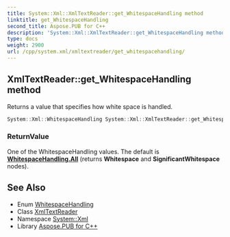 ```yaml
---
title: System::Xml::XmlTextReader::get_WhitespaceHandling method
linktitle: get_WhitespaceHandling
second_title: Aspose.PUB for C++
description: 'System::Xml::XmlTextReader::get_WhitespaceHandling method. Returns a value that specifies how white space is handled in C++.'
type: docs
weight: 2900
url: /cpp/system.xml/xmltextreader/get_whitespacehandling/
---
```

## XmlTextReader::get_WhitespaceHandling method


Returns a value that specifies how white space is handled.

```cpp
System::Xml::WhitespaceHandling System::Xml::XmlTextReader::get_WhitespaceHandling()
```


### ReturnValue

One of the WhitespaceHandling values. The default is **[WhitespaceHandling.All](../../whitespacehandling/)** (returns **Whitespace** and **SignificantWhitespace** nodes).

## See Also

* Enum [WhitespaceHandling](../../whitespacehandling/)
* Class [XmlTextReader](../)
* Namespace [System::Xml](../../)
* Library [Aspose.PUB for C++](../../../)
